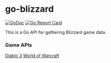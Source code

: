 # go-blizzard

[![GoDoc](https://godoc.org/github.com/FuzzyStatic/go-blizzard?status.svg)](http://godoc.org/github.com/FuzzyStatic/go-blizzard) [![Go Report Card](https://goreportcard.com/badge/github.com/FuzzyStatic/go-blizzard)](https://goreportcard.com/report/github.com/FuzzyStatic/go-blizzard)

This is a Go API for gathering Blizzard game data.

### Game APIs

[Diablo 3](https://github.com/FuzzyStatic/go-blizzard/tree/master/diablo3)
[World of Warcraft](https://github.com/FuzzyStatic/go-blizzard/tree/master/worldofwarcraft)